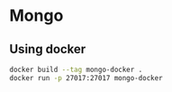 # Mongo

## Using docker

```bash
docker build --tag mongo-docker .
docker run -p 27017:27017 mongo-docker
```
